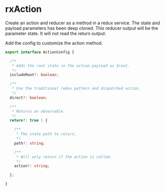 # rxAction

Create an action and reducer as a method in a redux service. The state and payload parameters has been deep cloned. This reducer output will be the parameter state. It will not read the return output.

Add the config to customize the action method.

```typescript
export interface ActionConfig {

  /**
   * Adds the root state in the action.payload as $root.
   */
  includeRoot?: boolean;

  /**
   * Use the traditional redux pattern and dispatched action.
   */
  direct?: boolean;

  /**
   * Returns an observable.
   */
  return?: true | {

    /**
     * The state path to return.
     */
    path?: string;

    /**
     * Will only return if the action is called.
     */
    action?: string;

  };

}
```